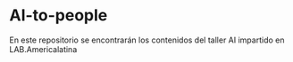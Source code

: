 # AI-to-people
 En este repositorio se encontrarán los contenidos del taller AI impartido en LAB.Americalatina

